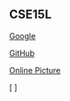 ## CSE15L

[Google](https://www.google.com/?client=safari)

[GitHub](https://github.com/AngeliaZddl/markdown-parser)

[Online Picture](https://www.google.com/url?sa=i&url=https%3A%2F%2Fwww.nationalgeographic.com%2Fanimals%2Fmammals%2Ffacts%2Fdomestic-cat&psig=AOvVaw2XHPilzU2-7O82m4-0f-Z8&ust=1650047389801000&source=images&cd=vfe&ved=0CAwQjRxqFwoTCMD-udaXlPcCFQAAAAAdAAAAABAD)

[ ]